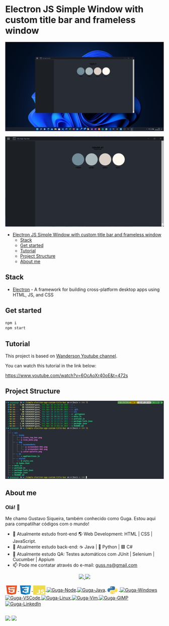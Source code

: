 # Electron JS Simple Window with custom title bar and frameless window

![Screenshot resultado](./src/img/screenshots/screenshot-001.png/)

![Screenshot resultado](./src/img/screenshots/screenshot-002.png/)

<!-- TOC -->

- [Electron JS Simple Window with custom title bar and frameless window](#electron-js-simple-window-with-custom-title-bar-and-frameless-window)
    - [Stack](#stack)
    - [Get started](#get-started)
    - [Tutorial](#tutorial)
    - [Project Structure](#project-structure)
    - [About me](#about-me)

<!-- /TOC -->

## Stack

- [Electron](https://www.electronjs.org/) - A framework for building cross-platform desktop apps using HTML, JS, and CSS

## Get started

```sh
npm i
npm start
```

## Tutorial

This project is based on [Wanderson Youtube channel](https://www.youtube.com/channel/UCy1fv5dh3wQEem1nFAUBJzw).

You can watch this tutorial in the link below:

https://www.youtube.com/watch?v=6OcAoXr40oE&t=472s

## Project Structure

![Screenshot resultado](./src/img/screenshots/screenshot-003.png)

## About me

<!-- TOC ignore:true -->
### Olá! 👋

Me chamo Gustavo Siqueira, também conhecido como Guga. Estou aqui para compatilhar códigos com o mundo!

- 🌱 Atualmente estudo front-end 🌎 Web Development: HTML | CSS | JavaScript.
- 🦾 Atualmente estudo back-end: ☕ Java | 🐍 Python | 🟪 C#
- 🐞 Atualmente estudo QA: Testes automáticos com JUnit | Selenium | Cucumber | Appium
- 📫 Pode me contatar através do e-mail: guss.ns@gmail.com

<div align="center">
  <a href="https://github.com/siqueira-gustavo">
  <img height="160em" src="https://github-readme-stats.vercel.app/api?username=siqueira-gustavo&show_icons=true&theme=onedark&include_all_commits=true&count_private=true"/>
  <img height="160em" src="https://github-readme-stats.vercel.app/api/top-langs/?username=siqueira-gustavo&layout=compact&langs_count=7&theme=onedark"/>
</div>
<div style="display: inline_block"><br>
  <img align="center" alt="Guga-HTML" height="30" width="40" src="https://raw.githubusercontent.com/devicons/devicon/master/icons/html5/html5-original.svg">
  <img align="center" alt="Guga-CSS" height="30" width="40" src="https://raw.githubusercontent.com/devicons/devicon/master/icons/css3/css3-original.svg">
  <img align="center" alt="Guga-JS" height="30" width="40" src="https://raw.githubusercontent.com/devicons/devicon/master/icons/javascript/javascript-plain.svg">
  <img align="center" alt="Guga-Node" height="30" width="40" src="https://cdn.jsdelivr.net/gh/devicons/devicon/icons/nodejs/nodejs-original.svg">
  <img align="center" alt="Guga-Java" height="30" width="40" src="https://cdn.jsdelivr.net/gh/devicons/devicon/icons/java/java-original-wordmark.svg">
  <img align="center" alt="Guga-Python" height="30" width="40" src="https://raw.githubusercontent.com/devicons/devicon/master/icons/python/python-original.svg">
  <img align="center" alt="Guga-Windows" height="30" width="40" src="https://cdn.jsdelivr.net/gh/devicons/devicon/icons/windows8/windows8-original.svg">
  <img align="center" alt="Guga-VSCode" height="30" width="40" src="https://cdn.jsdelivr.net/gh/devicons/devicon/icons/vscode/vscode-original.svg">
  <img align="center" alt="Guga-Linux" height="30" width="40" src="https://cdn.jsdelivr.net/gh/devicons/devicon/icons/linux/linux-original.svg">
  <img align="center" alt="Guga-Vim" height="30" width="40" src="https://cdn.jsdelivr.net/gh/devicons/devicon/icons/vim/vim-original.svg">
  <img align="center" alt="Guga-GIMP" height="30" width="40" src="https://cdn.jsdelivr.net/gh/devicons/devicon/icons/gimp/gimp-original.svg">
  <img align="center" alt="Guga-LinkedIn" height="30" width="40" src="https://cdn.jsdelivr.net/gh/devicons/devicon/icons/linkedin/linkedin-original.svg">
</div>

<!-- TOC ignore:true -->
##

<div>
  <a href = "mailto:guss.ns@gmail.com"><img src="https://img.shields.io/badge/-Gmail-%23333?style=for-the-badge&logo=gmail&logoColor=white" target="_blank"></a>
  <a href="https://www.linkedin.com/in/gustavo-siqueira-759465181/" target="_blank"><img src="https://img.shields.io/badge/-LinkedIn-%230077B5?style=for-the-badge&logo=linkedin&logoColor=white" target="_blank"></a>

  <!-- ![Snake animation](https://github.com/siqueira-gustavo/siqueira-gustavo/blob/output/github-contribution-grid-snake.svg) -->

</div>

